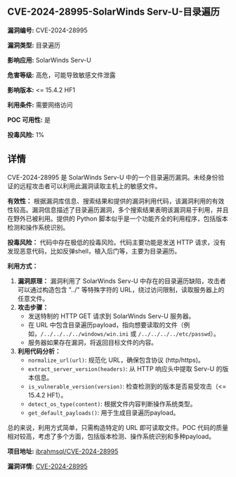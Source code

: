 ## CVE-2024-28995-SolarWinds Serv-U-目录遍历

**漏洞编号:** CVE-2024-28995

**漏洞类型:** 目录遍历

**影响应用:** SolarWinds Serv-U

**危害等级:** 高危，可能导致敏感文件泄露

**影响版本:** <= 15.4.2 HF1

**利用条件:** 需要网络访问

**POC 可用性:** 是

**投毒风险:** 1%

## 详情

CVE-2024-28995 是 SolarWinds Serv-U 中的一个目录遍历漏洞。未经身份验证的远程攻击者可以利用此漏洞读取主机上的敏感文件。 

**有效性：**
根据漏洞库信息、搜索结果和提供的漏洞利用代码，该漏洞利用的有效性较高。漏洞信息描述了目录遍历漏洞，多个搜索结果表明该漏洞易于利用，并且在野外已被利用。提供的 Python 脚本似乎是一个功能齐全的利用程序，包括版本检测和操作系统识别。

**投毒风险：**
代码中存在极低的投毒风险。代码主要功能是发送 HTTP 请求，没有发现恶意代码，比如反弹shell，植入后门等，主要为目录遍历。

**利用方式：**
1.  **漏洞原理：** 漏洞利用了 SolarWinds Serv-U 中存在的目录遍历缺陷，攻击者可以通过构造包含 "../" 等特殊字符的 URL，绕过访问限制，读取服务器上的任意文件。
2.  **攻击步骤：**
    *   发送特制的 HTTP GET 请求到 SolarWinds Serv-U 服务器。
    *   在 URL 中包含目录遍历payload，指向想要读取的文件（例如，`/../../../../windows/win.ini` 或 `/../../../../etc/passwd`）。
    *   服务器如果存在漏洞，将返回目标文件的内容。
3.  **利用代码分析：**
    *   `normalize_url(url)`: 规范化 URL，确保包含协议 (http/https)。
    *   `extract_server_version(headers)`: 从 HTTP 响应头中提取 Serv-U 的版本信息。
    *   `is_vulnerable_version(version)`: 检查检测到的版本是否易受攻击（<= 15.4.2 HF1）。
    *   `detect_os_type(content)`: 根据文件内容判断操作系统类型。
    *   `get_default_payloads()`: 用于生成目录遍历payload。

总的来说，利用方式简单，只需构造特定的 URL 即可读取文件。POC 代码的质量相对较高，考虑了多个方面，包括版本检测、操作系统识别和多种payload。


**项目地址:** [ibrahmsql/CVE-2024-28995](https://github.com/ibrahmsql/CVE-2024-28995)

**漏洞详情:** [CVE-2024-28995](https://nvd.nist.gov/vuln/detail/CVE-2024-28995)